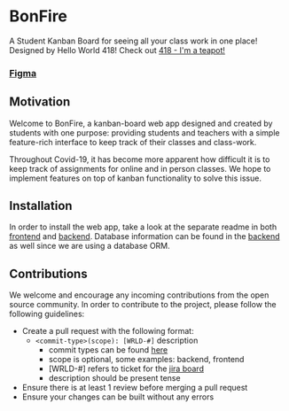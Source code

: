 # BonFire
A Student Kanban Board for seeing all your class work in one place! Designed by Hello World 418! Check out [418 - I'm a teapot!](https://developer.mozilla.org/en-US/docs/Web/HTTP/Status/418)

### [Figma](https://www.figma.com/file/yLSI2eGZEtE6fp5JwDOaQM/BonFire?node-id=0%3A1)

## Motivation

Welcome to BonFire, a kanban-board web app designed and created by students with one purpose: providing students and teachers with a simple feature-rich interface to keep track of their classes and class-work.

Throughout Covid-19, it has become more apparent how difficult it is to keep track of assignments for online and in person classes. We hope to implement features on top of kanban functionality to solve this issue.

## Installation

In order to install the web app, take a look at the separate readme in both [frontend](frontend/README.md) and [backend](backend/README.md). Database information can be found in the [backend](backend/README.md) as well since we are using a database ORM.

## Contributions
We welcome and encourage any incoming contributions from the open source community. In order to contribute to the project, please follow the following guidelines:
 - Create a pull request with the following format:
   - `<commit-type>(scope): [WRLD-#]` description
     - commit types can be found [here](doc/sprint0/commit-types.md)
     - scope is optional, some examples: backend, frontend
     - [WRLD-#] refers to ticket for the [jira board](https://mcsapps.utm.utoronto.ca/jira/secure/RapidBoard.jspa?rapidView=221)
     - description should be present tense
 - Ensure there is at least 1 review before merging a pull request
 - Ensure your changes can be built without any errors
